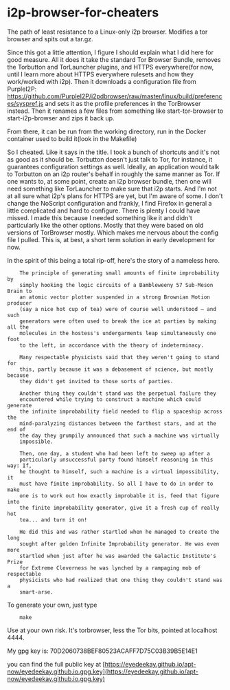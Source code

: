 # i2p-browser-for-cheaters

The path of least resistance to a Linux-only i2p browser. Modifies a tor browser
and spits out a tar.gz.

Since this got a little attention, I figure I should explain what I did here
for good measure. All it does it take the standard Tor Browser Bundle, removes
the Torbutton and TorLauncher plugins, and HTTPS everywhere(for now, until I
learn more about HTTPS everywhere rulesets and how they work/worked with i2p).
Then it downloads a configuration file from PurpleI2P: https://github.com/PurpleI2P/i2pdbrowser/raw/master/linux/build/preferences/syspref.js
and sets it as the profile preferences in the TorBrowser instead. Then it
renames a few files from something like start-tor-browser to start-i2p-browser
and zips it back up.

From there, it can be run from the working directory, run in the Docker
container used to build it(look in the Makefile)

So I cheated. Like it says in the title. I took a bunch of shortcuts and it's
not as good as it should be. Torbutton doesn't just talk to Tor, for instance,
it guarantees configuration settings as well. Ideally, an application would talk
to Torbutton on an i2p router's behalf in roughly the same manner as Tor.
If one wants to, at some point, create an i2p browser bundle, then one will
need something like TorLauncher to make sure that i2p starts. And I'm not at all
sure what i2p's plans for HTTPS are yet, but I'm aware of some. I don't change
the NoScript configuration and frankly, I find Firefox in general a little
complicated and hard to configure. There is plenty I could have missed.
I made this because I needed something like it and didn't particularly like the
other options. Mostly that they were based on old versions of TorBrowser mostly.
Which makes me nervous about the config file I pulled. This is, at best, a short
term solution in early development for now.

In the spirit of this being a total rip-off, here's the story of a nameless
hero.

        The principle of generating small amounts of finite improbability by
        simply hooking the logic circuits of a Bambleweeny 57 Sub-Meson Brain to
        an atomic vector plotter suspended in a strong Brownian Motion producer
        (say a nice hot cup of tea) were of course well understood — and such
        generators were often used to break the ice at parties by making all the
        molecules in the hostess's undergarments leap simultaneously one foot
        to the left, in accordance with the theory of indeterminacy.

        Many respectable physicists said that they weren't going to stand for
        this, partly because it was a debasement of science, but mostly because
        they didn't get invited to those sorts of parties.

        Another thing they couldn't stand was the perpetual failure they
        encountered while trying to construct a machine which could generate
        the infinite improbability field needed to flip a spaceship across the
        mind-paralyzing distances between the farthest stars, and at the end of
        the day they grumpily announced that such a machine was virtually
        impossible.

        Then, one day, a student who had been left to sweep up after a
        particularly unsuccessful party found himself reasoning in this way: If,
        he thought to himself, such a machine is a virtual impossibility, it
        must have finite improbability. So all I have to do in order to make
        one is to work out how exactly improbable it is, feed that figure into
        the finite improbability generator, give it a fresh cup of really hot
        tea... and turn it on!

        He did this and was rather startled when he managed to create the long
        sought after golden Infinite Improbability generator. He was even more
        startled when just after he was awarded the Galactic Institute's Prize
        for Extreme Cleverness he was lynched by a rampaging mob of respectable
        physicists who had realized that one thing they couldn't stand was a
        smart-arse.

To generate your own, just type

        make

Use at your own risk. It's torbrowser, less the Tor bits, pointed at localhost
4444.

My gpg key is: 70D2060738BEF80523ACAFF7D75C03B39B5E14E1

you can find the full public key at
[https://eyedeekay.github.io/apt-now/eyedeekay.github.io.gpg.key](https://eyedeekay.github.io/apt-now/eyedeekay.github.io.gpg.key)
